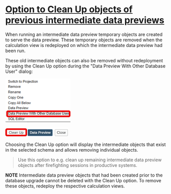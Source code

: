 # [Option to Clean Up objects of previous intermediate data previews](https://help.sap.com/docs/hana-cloud-database/sap-hana-cloud-sap-hana-database-modeling-guide-for-sap-business-application-studio/clean-up-temporary-objects-from-intermediate-data-previews)

When running an intermediate data preview temporary objects are created to serve the data preview. These temporary objects are removed when the calculation view is redeployed on which the intermediate data preview had been run. 

These old intermediate objects can also be removed without redeployment by using the Clean Up option during the "Data Preview With Other Database User" dialog:

![data preview with other database user](./screenshots/dataPreviewWithOtherUser.png)

![clean up option](./screenshots/cleanUp.png)

Choosing the Clean Up option will display the intermediate objects that exist in the selected schema and allows removing individual objects.

>Use this option to e.g. clean up remaining intermediate data preview objects after firefighting sessions in productive systems.

**NOTE** Intermediate data preview objects that had been created prior to the database upgrade cannot be deleted with the Clean Up option. To remove these objects, redeploy the respective calculation views.
